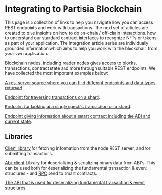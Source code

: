 # Integrating to Partisia Blockchain

This page is a collection of links to help you navigate how you can access REST endpoints and work with transactions. The next set of articles
are created to give insights on how to do on-chain / off-chain interactions, how to understand our standard contract interfaces to recognize NFTs or tokens as part of your application. The integration article series are individually grounded information which aims to help you work with the blockchain from your own application. 

Blockchain nodes, including reader nodes gives access to blocks, transactions, contract state and more through suitable
REST endpoints. We have collected the most important examples below:

[A rest server source where you can find different endpoints and data types returned](https://gitlab.com/partisiablockchain/core/server).

[Endpoint for traversing transactions on a shard](https://reader.partisiablockchain.com/shards/Shard0/blockchain/transaction/latest/10/2018112).

[Endpoint for looking at a single specific transaction on a shard](https://reader.partisiablockchain.com/shards/Shard1/blockchain/transaction/11d09178b39c10520aec717200a4a5cd229e948bc15c4a87e65d682008f86db5).

[Endpoint giving information about a smart contract including the ABI and current state](https://node1.testnet.partisiablockchain.com/shards/Shard2/blockchain/contracts/0296b935f95dbf30d0921ee23686099027b9759480?requireContractState=true).

## Libraries

[Client library](../smart-conract-tools-overview.md#client) for fetching information from the node REST server, and
for submitting transactions.

[Abi-client](../smart-conract-tools-overview.md#abi-client) Library for deserializing & serializing binary data
from ABI's. This can be used both for deserializing the fundamental transaction & event structures -
and [RPC](../smart-contract-binary-formats.md#rpc-binary-format) send to
smart contracts.

[The ABI that is used for deserializing fundamental transaction & event structures](https://gitlab.com/partisiablockchain/language/abi/abi-client/-/tree/main/client/src/main/resources?ref_type=heads).

